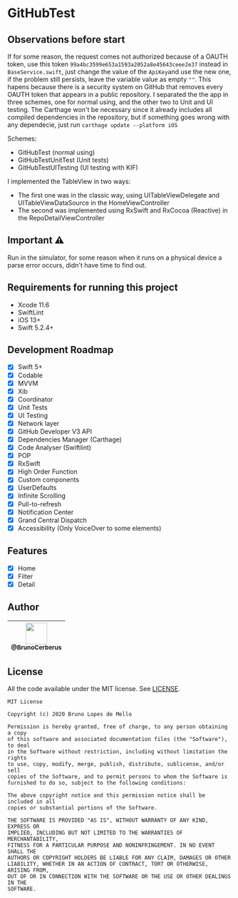 # GitHubTest

## Observations before start
If for some reason, the request comes not authorized because of a OAUTH token, use this token `99a4bc3599e653a1593a2052a8e45643ceee2e37` instead in `BaseService.swift`, just change the value of the `ApiKey`and use the new one, if the problem still persists, leave the variable value as empty `""`. This hapens because there is a security system on GitHub that removes every OAUTH token that appears in a public repository. I separated the the app in three schemes, one for normal using, and the other two to Unit and UI testing. The Carthage won't be necessary since it already includes all compiled dependencies in the repository, but if something goes wrong with any dependecie, just run `carthage update --platform iOS`

Schemes:
 - GitHubTest (normal using)
 - GitHubTestUnitTest (Unit tests)
 - GitHubTestUITesting (UI testing with KIF)

I implemented the TableView in two ways:
 - The first one was in the classic way, using UITableViewDelegate and UITableViewDataSource in the HomeViewController
 - The second was implemented using RxSwift and RxCocoa (Reactive) in the RepoDetailViewController
 
## Important ⚠️
Run in the simulator, for some reason when it runs on a physical device a parse error occurs, didn't have time to find out. 

## Requirements for running this project
- Xcode 11.6
- SwiftLint
- iOS 13+
- Swift 5.2.4+
 
## Development Roadmap

- [x] Swift 5+
- [x] Codable
- [x] MVVM
- [x] Xib
- [x] Coordinator
- [x] Unit Tests
- [x] UI Testing
- [x] Network layer
- [x] GitHub Developer V3 API
- [x] Dependencies Manager (Carthage)
- [x] Code Analyser (Swiftlint)
- [x] POP
- [x] RxSwift
- [x] High Order Function
- [x] Custom components
- [x] UserDefaults
- [x] Infinite Scrolling
- [x] Pull-to-refresh
- [x] Notification Center
- [x] Grand Central Dispatch
- [x] Accessibility (Only VoiceOver to some elements)

## Features
- [x] Home
- [x] Filter
- [x] Detail

## Author

| [<img src="https://avatars3.githubusercontent.com/u/10541956?s=400&u=eba6b61af608c7dbc1d36cbf2abacb880d9c6a71&v=4" width="48"><br><sub>@BrunoCerberus</sub>](https://github.com/BrunoCerberus) |
| :---: |

## License

All the code available under the MIT license. See [LICENSE](LICENSE).

```
MIT License

Copyright (c) 2020 Bruno Lopes de Mello

Permission is hereby granted, free of charge, to any person obtaining a copy
of this software and associated documentation files (the "Software"), to deal
in the Software without restriction, including without limitation the rights
to use, copy, modify, merge, publish, distribute, sublicense, and/or sell
copies of the Software, and to permit persons to whom the Software is
furnished to do so, subject to the following conditions:

The above copyright notice and this permission notice shall be included in all
copies or substantial portions of the Software.

THE SOFTWARE IS PROVIDED "AS IS", WITHOUT WARRANTY OF ANY KIND, EXPRESS OR
IMPLIED, INCLUDING BUT NOT LIMITED TO THE WARRANTIES OF MERCHANTABILITY,
FITNESS FOR A PARTICULAR PURPOSE AND NONINFRINGEMENT. IN NO EVENT SHALL THE
AUTHORS OR COPYRIGHT HOLDERS BE LIABLE FOR ANY CLAIM, DAMAGES OR OTHER
LIABILITY, WHETHER IN AN ACTION OF CONTRACT, TORT OR OTHERWISE, ARISING FROM,
OUT OF OR IN CONNECTION WITH THE SOFTWARE OR THE USE OR OTHER DEALINGS IN THE
SOFTWARE.
```
